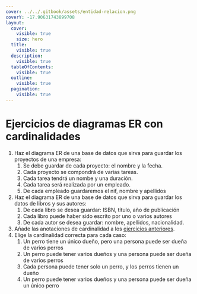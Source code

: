 ```yaml
---
cover: ../../.gitbook/assets/entidad-relacion.png
coverY: -17.90631743899708
layout:
  cover:
    visible: true
    size: hero
  title:
    visible: true
  description:
    visible: true
  tableOfContents:
    visible: true
  outline:
    visible: true
  pagination:
    visible: true
---
```


# Ejercicios de diagramas ER con cardinalidades

1. Haz el diagrama ER de una base de datos que sirva para guardar los proyectos de una empresa:
   1. Se debe guardar de cada proyecto: el nombre y la fecha.
   2. Cada proyecto se compondrá de varias tareas.
   3. Cada tarea tendrá un nombe y una duración.
   4. Cada tarea será realizada por un empleado.
   5. De cada empleado guardaremos el nif, nombre y apellidos
2. Haz el diagrama ER de una base de datos que sirva para guardar los datos de libros y sus autores:
   1. De cada libro se desea guardar: ISBN, título, año de publicación
   2. Cada libro puede haber sido escrito por uno o varios autores
   3. De cada autor se desea guardar: nombre, apellidos, nacionalidad.
3. Añade las anotaciones de cardinalidad a los [ejercicios anteriores](../ejercicios-de-diagramas-er/).
4. Elige la cardinalidad correcta para cada caso:
   1. Un perro tiene un único dueño, pero una persona puede ser dueña de varios perros
   2. Un perro puede tener varios dueños y una persona puede ser dueña de varios perros
   3. Cada persona puede tener solo un perro, y los perros tienen un dueño
   4. Un perro puede tener varios dueños y una persona puede ser dueña un único perro
